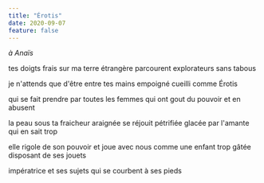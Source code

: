 ```yaml
---
title: "Érotis"
date: 2020-09-07
feature: false
---
```


*à Anaïs*

tes doigts frais sur ma terre étrangère
parcourent explorateurs sans tabous

je n'attends que d'être entre tes mains
empoigné cueilli comme Érotis

qui se fait prendre par toutes les femmes qui ont gout
du pouvoir et en abusent

la peau sous ta fraicheur araignée se réjouit
pétrifiée glacée par l'amante qui en sait trop

elle rigole de son pouvoir et joue avec nous
comme une enfant trop gâtée disposant de ses jouets

impératrice et ses sujets qui se courbent à ses pieds
